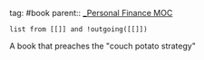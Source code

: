 tag: #book 
parent:: [_Personal Finance MOC](_Personal%20Finance%20MOC.md)

```dataview
list from [[]] and !outgoing([[]])
```

A book that preaches the "couch potato strategy"